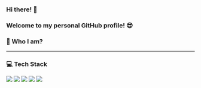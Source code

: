 ### Hi there! 👋
### Welcome to my personal GitHub profile! :sunglasses:




### 🌱  Who I am? 

__________________________________________

### 💻  Tech Stack
<img heigh="45" src="https://img.shields.io/badge/-Python-3776AB?logo=python&logoColor=white&style=flat"/>
<img src="https://img.shields.io/badge/-Jupyter-F37626?logo=jupyter&logoColor=white&style=flat"/>
<img src="https://img.shields.io/badge/-MySQL-4479A1?logo=mysql&logoColor=white&style=flat"/>
<img src="https://img.shields.io/badge/-Tableau-E97627?logo=tableau&logoColor=white&style=flat"/>
<img src="https://img.shields.io/badge/-Microsoft Suite-D83B01?logo=microsoft&logoColor=white&style=flat"/>
